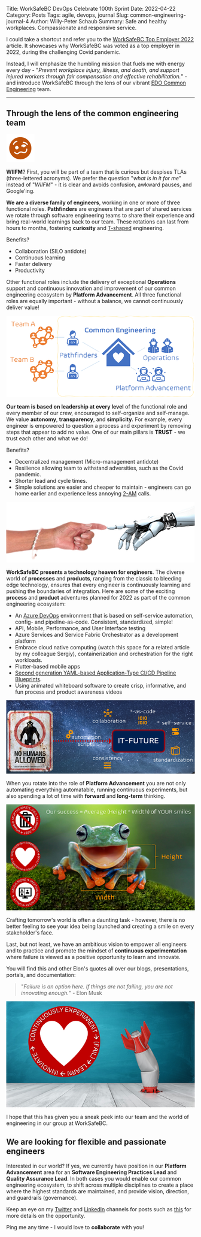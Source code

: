 Title: WorkSafeBC DevOps Celebrate 100th Sprint
Date: 2022-04-22
Category: Posts
Tags: agile, devops, journal
Slug: common-engineering-journal-4
Author: Willy-Peter Schaub
Summary: Safe and healthy workplaces. Compassionate and responsive service.

I could take a shortcut and refer you to the [WorkSafeBC Top Employer 2022](https://reviews.canadastop100.com/top-employer-worksafebc) article. It showcases why WorkSafeBC was voted as a top employer in 2022, during the challenging Covid pandemic.

Instead, I will emphasize the humbling mission that fuels me with energy every day - "_Prevent workplace injury, illness, and death, and support injured workers through fair compensation and effective rehabilitation._" - and introduce WorkSafeBC through the lens of our vibrant [EDO Common Engineering](/common-engineering-journal-2.html) team.

---

## Through the lens of the common engineering team

![Confused](../images/common-engineering-journal-4-3.png)

**WIIFM**? First, you will be part of a team that is curious but despises TLAs (three-lettered acronyms). We prefer the question "_what is in it for me_" instead of "_WIIFM_" - it is clear and avoids confusion, awkward pauses, and Google'ing.

**We are a diverse family of engineers**, working in one or more of three functional roles. **Pathfinders** are engineers that are part of shared services we rotate through software engineering teams to share their experience and bring real-world learnings back to our team. These rotations can last from hours to months, fostering **curiosity** and [T-shaped](https://medium.com/making-meetup/t-shaped-engineering-on-meetup-pro-1e0a38df7f5b) engineering. 

Benefits?

- Collaboration (SILO antidote)
- Continuous learning
- Faster delivery
- Productivity

Other functional roles include the delivery of exceptional **Operations** support and continuous innovation and improvement of our common engineering ecosystem by **Platform Advancement**. All three functional roles are equally important - 
without a balance, we cannot continuously deliver value!

![EDO Ce](../images/common-engineering-journal-4-0.png)

**Our team is based on leadership at every level** of the functional role and every member of our crew, encouraged to self-organize and self-manage. We value **autonomy**, **transparency**, and **simplicity.** For example, every engineer is empowered to question a process and experiment by removing steps that appear to add no value. One of our main pillars is **TRUST** - we trust each other and what we do!

Benefits?

- Decentralized management (Micro-management antidote)
- Resilience allowing team to withstand adversities, such as the Covid pandemic.
- Shorter lead and cycle times.
- Simple solutions are easier and cheaper to maintain - engineers can go home earlier and experience less annoying [2-AM](https://opensource.com/article/18/12/blueprint-team-devops-mindset) calls.

![Evolution](../images/common-engineering-journal-4-1.png)

**WorkSafeBC presents a technology heaven for engineers**. The diverse world of **processes** and **products**, ranging from the classic to bleeding edge technology, ensures that every engineer is continuously learning and pushing the boundaries of integration. Here are some of the exciting **process** and **product** adventures planned for 2022 as part of the common engineering ecosystem:

- An [Azure DevOps](https://azure.microsoft.com/en-ca/services/devops/) environment that is based on self-service automation, config- and pipeline-as-code. Consistent, standardized, simple!
- API, Mobile, Performance, and User Interface testing
- Azure Services and Service Fabric Orchestrator as a development platform
- Embrace cloud native computing (watch this space for a related article by my colleague Sergiy), containerization and orchestration for the right workloads.
- Flutter-based mobile apps
- [Second generation YAML-based Application-Type CI/CD Pipeline Blueprints](./moving-hundreds-of-pipeline-snowflakes-part10.html).
- Using animated whiteboard software to create crisp, informative, and fun process and product awareness videos

![Bleeding Edge](../images/common-engineering-journal-4-2.png)

When you rotate into the role of **Platform Advancement** you are not only automating everything automatable, running continuous experiments, but also spending a lot of time with **forward** and **long-term** thinking. 

![Smile](../images/common-engineering-journal-4-5.png)

Crafting tomorrow's world is often a daunting task - however, there is no better feeling to see your idea being launched and creating a smile on every stakeholder's face. 

Last, but not least, we have an ambitious vision to empower all engineers and to practice and promote the mindset of **continuous experimentation** where failure is viewed as a positive opportunity to learn and innovate.

You will find this and other Elon's quotes all over our blogs, presentations, portals, and documentation:

> "_Failure is an option here. If things are not failing, you are not innovating enough._" - Elon Musk

![Failure](../images/common-engineering-journal-3-5.png)

I hope that this has given you a sneak peek into our team and the world of engineering in our group at WorkSafeBC.

## We are looking for flexible and passionate engineers

Interested in our world? If yes, we currently have position in our **Platform Advancement** area for an **Software Engineering Practices Lead** and **Quality Assurance Lead**. In both cases you would enable our common engineering ecosystem, to shift across multiple disciplines to create a place where the highest standards are maintained, and provide vision, direction, and guardrails (governance). 

Keep an eye on my [Twitter](https://twitter.com/wpschaub) and [LinkedIn](https://www.linkedin.com/in/wpschaub) channels for posts such as [this](https://www.linkedin.com/posts/wpschaub_azuredevops-devops-mindset-activity-6889783742718722048-xXaa) for more details on the opportunity. 

Ping me any time - I would love to **collaborate** with you!

